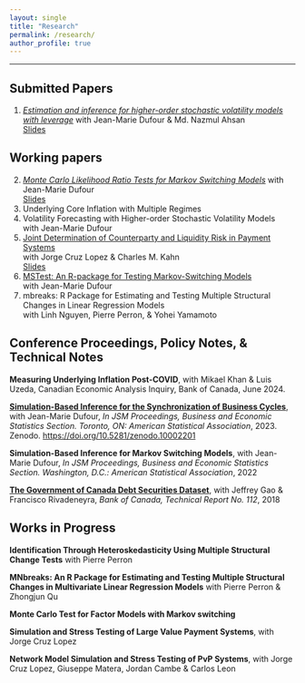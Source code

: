 ```yaml
---
layout: single
title: "Research"
permalink: /research/
author_profile: true
---
```

---
## Submitted Papers
<ol start=1>
  <li><a href="https://roga11.github.io/gabrielrodriguez.github.io/files/Ahsan_Dufour_RodriguezR_2024_SVP_Leverage.pdf" target="_blank"><em>Estimation and inference for higher-order stochastic volatility models with leverage</em></a> with Jean-Marie Dufour & Md. Nazmul Ahsan
    <div> <a href="https://roga11.github.io/gabrielrodriguez.github.io/files/GRR_NASMES_2024_ Estimation_and_inference_for_higher_order_stochastic_volatility_models_with_leverage.pdf" target="_blank">Slides</a> 
    </div>
  </li>
</ol>


## Working papers
<ol start=2>
  <li>
    <a href="https://roga11.github.io/gabrielrodriguez.github.io/files/RodriguezRondon_Dufour_2024_MonteCarlo_LikelihoodRatioTest_MarkovSwitchingModels_20241015.pdf" target="_blank"><em>Monte Carlo Likelihood Ratio Tests for Markov Switching Models</em></a> with Jean-Marie Dufour  
    <div>  <a href="https://roga11.github.io/gabrielrodriguez.github.io/files/GRodriguezRondon_CIREQLunchSeminar_20241008.pdf" target="_blank">Slides</a> 
    </div>
  </li>
  <li>
    Underlying Core Inflation with Multiple Regimes
  </li>
  <li>
    Volatility Forecasting with Higher-order Stochastic Volatility Models
    <div> with Jean-Marie Dufour  
    </div>
  </li>
  <li>
    <a href="https://roga11.github.io/gabrielrodriguez.github.io/files/20240917_CKR_2024_Counterparty_and_Liquidity_Risk.pdf" target="_blank">Joint Determination of Counterparty and Liquidity Risk in Payment Systems</a>
    <div> with Jorge Cruz Lopez & Charles M. Kahn
    </div>
    <div> <a href="20230921_GRodriguezRondon_Counterparty_and_Liquidity_Risk_in_Payments_CEMLAIIPaymentFMI.pdf" target="_blank">Slides</a> 
    </div>
  </li>


  <li>
    <a href="https://roga11.github.io/gabrielrodriguez.github.io/files/RodriguezRondon_Dufour_2024_MSTest_Rpackage_20240425.pdf" target="_blank">MSTest: An R-package for Testing Markov-Switching Models</a>
    <div> with Jean-Marie Dufour
    </div>
  </li>

  <li>
    mbreaks: R Package for Estimating and Testing Multiple Structural Changes in Linear Regression Models
    <div> with Linh Nguyen, Pierre Perron, & Yohei Yamamoto
    </div>
  </li>
  
</ol>



## Conference Proceedings, Policy Notes, & Technical Notes

**Measuring Underlying Inflation Post-COVID**, 
with Mikael Khan & Luis Uzeda, 
Canadian Economic Analysis Inquiry, Bank of Canada, June 2024.

**[Simulation-Based Inference for the Synchronization of Business Cycles](https://zenodo.org/records/10002201/files/RodriguezRondon_Dufour_2023_JSM_Proceedings.pdf?download=1)**,
with Jean-Marie Dufour,
_In JSM Proceedings, Business and Economic Statistics Section. Toronto, ON: American Statistical Association_, 2023. Zenodo. https://doi.org/10.5281/zenodo.10002201

**Simulation-Based Inference for Markov Switching Models**, 
with Jean-Marie Dufour,
_In JSM Proceedings, Business and Economic Statistics Section. Washington, D.C.: American Statistical Association_, 2022

**[The Government of Canada Debt Securities Dataset](https://www.bankofcanada.ca/wp-content/uploads/2018/02/tr112.pdf)**,
with Jeffrey Gao & Francisco Rivadeneyra, _Bank of Canada, Technical Report No. 112_, 2018



## Works in Progress

**Identification Through Heteroskedasticity Using Multiple Structural Change Tests** 
with Pierre Perron

**MNbreaks: An R Package for Estimating and Testing Multiple Structural Changes
in Multivariate Linear Regression Models** 
with Pierre Perron & Zhongjun Qu

**Monte Carlo Test for Factor Models with Markov switching**

**Simulation and Stress Testing of Large Value Payment Systems**,
with Jorge Cruz Lopez

**Network Model Simulation and Stress Testing of PvP Systems**,
with Jorge Cruz Lopez, Giuseppe Matera, Jordan Cambe & Carlos Leon



<!-- {% if author.googlescholar %}
  You can also find my articles on <u><a href="{{author.googlescholar}}">my Google Scholar profile</a>.</u>
{% endif %}

{% include base_path %}

{% for post in site.publications reversed %}
  {% include archive-single.html %}
{% endfor %}
 -->
